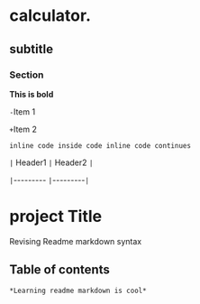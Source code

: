 # calculator.

## subtitle

### Section

**This is bold**

`-`Item 1

`+`Item 2

```inline code inside code inline code continues```


` | ` Header1 `|` Header2 `|`

 `|`--------- `|`---------`|`


# project Title

Revising Readme markdown syntax

## Table of contents

`*Learning readme markdown is cool*`

